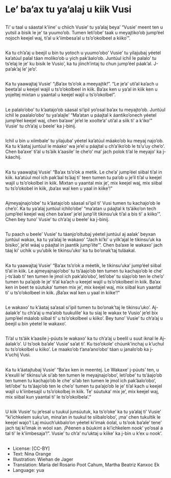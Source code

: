 # Le’ ba’ax tu ya’alaj u kiik Vusi

##
Ti’ u taal u sáastal k’iine’ u chiich Vusie’ tu ya’alaj beya’ “Vusie’ meent ten u yutsil a bisik le je’ ta yuumo’ob. Tumen leti’obe’ taak u meyajtiko’ob jump’éel nojoch keejel waj, ti’al u k’iimbesa’al u ts’o’okolbeel a kiiko’”.

##
Ka tu ch’a’aj u beejil u bin tu yotoch u yuumo’obo’ Vusie’ tu yilajubaj yéetel ka’atúul palal táan moliko’ob u yich pak’áalo’ob. Juntúul ichil le palalo’ tu ts’elaj le je’ ku bisik le Vusio’, ka tu jíinch’intaj tu chun jump’éel páak’al. J-pa’ak’aj le’ je’o’.

##
Ka tu yaawajtaj Vusie’ “¡Ba’ax ts’o’ok a meeyajtik!”. “Le je’a’ uti’al ka’ach u beeta’al u keejel wajil u ts’o’okolbeel in kiik. Ba’ax ken u ya’al in kiik ken u yojeltej mixtan u yaantal u keejel wajil u ts’o’okolbel”.

##
Le palalo’obo’ tu k’aatajo’ob sáasal si’ipil yo’osal ba’ax tu meyajto’ob. Juntúul ichil le paalalo’obo’ tu ya’alajle’ “Ma’atan u páajtal k áantiko’onech yéetel jump’éel keejel waj, chen ba’axe’ je’el le xoolte’a’ uti’al a síik ti’ a k’iko’” Vusie’ tu ch’a’aj u beele’ ka j-binij.

##
Ichil u bin u xíimbale’ tu yilajuba’ yéetel ka’atúul máako’ob ku meyaj najo’ob. Ka tu k’áataj juntúul le máako’ wa je’el u páajtal u ch’a’iko’ob le ts’u’uy che’o’. Chen ba’axe’ ti’al u ts’áik k’aasile’ le che’o’ ma’ jach polok ti’al le meyajo’ ka j-káachij.

##
Ka tu yaawajtaj Vusie’ “Ba’ax ts’o’ok a metik. Le che’a’ jump’éel siibal ti’al in kiik. ka’atúul mol ich pak’áal ts’áaj ti’ teen tumen tu pa’ob u je’il ti’al u keejel wajil u ts’o’okolbel in kiik. Mixtan u yaantal mix je’, mix keejel waj, mix siibal tu ts’o’okobel in kiik, ¡ba’ax wal ken u yaal in kiike’!”

##
Ajmeyajnajo’obe’ tu k’áatajo’ob sáasal si’ipil ti’ Vusi tumen tu kachajo’ob le che’o’. Ka tu ya’alaj juntúul ichilo’obe’ “ma’atan u páajtal k ts’áiko’on tech jump’éel keejel waj chen ba’axe’ je’el junp’íit tikinsu’uk ti’al a bis ti’ a kiiko’”. Chen bey tuno’ Vusie’ tu ch’a’aj u beele’ ka j-binij.

##
Tu paach u beele’ Vusie’ tu táanjo’oltubaj yéetel juntúul aj aalak’ beyxan juntúul wakax, ka tu ya’alaj le wakaxo’ “Jach ki’ki’ u yilk’ajal le tikinsu’uk ka bisiko’, je’el wáaj u páajtal in jaantik jump’íite’”. Chen ba’axe le wakaxo’ jach táaj ki’ uchik u yu’ubik le tikinsu’uko’ ka tu bo’onak’taj tuláakal.

##
Ka tu yaawajtaj Vusie’ “Ba’ax ts’o’ok a méetik, le tikinsu’uka’ jump’éel siibal ti’al in kiik. Le ajmeyajnajo’obo’ tu ts’áajo’ob ten tumen tu kachajo’ob le che’ j-ts’áab ti’ ten tumen le jmol ich pak’alo’obo’, leti’obe’ tu síajo’ob ten le che’o’ tumen tu pa’ajob le je’ ti’al ka’ach u keejel wajil u ts’o’okolbeel in kiik. Ba’ax ken in beet te súutuka’ tumen mix je’, mix keejel waj, mix siibal kun yaantal ti’ u ts’o’okolbeel in kiik. ¡Ba’ax wal ken u yaal in kiike’!”

##
Le wakaxo’ tu k’áataj sa’asal si’ipil tumen tu bo’onak’taj le tikinsu’uko’. Aj-áalak’e’ tu ch’a’aj u ma’alob tuukulile’ ka tu síaj le wakax te Vusio’ je’el bix jump’éel máalob síibal ti’ u ts’o’okolbeel u kiiko’. Bey tuno’ Vusie’ tu ch’a’aj u beejil u bin yéetel le wakaxo’.

##
Ti’al u ts’áik k’aasile j-púuts le wakaxo’ ka tu ch’a’aj u beelil u suut iknal le Aj-áalak’o’. U ts’ook ba’ale’ Vusie’ sa’at ti’. Ku tso’okole’ chúunk’inchaj u k’uchul tu ts’o’okolbel u kiiko’. Le maako’ob t’ana’ano’obo’ táan u janalo’ob ka j-k’uchij Vusi.

##
Ka tu k’áatajtubaj Vusie’ “Ba’ax ken in meentej. Le Wakaxe’ j-púuts’ ten, u k’exulil le’ tikinsu’uk si’ab ten tumen le meyajnajo’obo’, leti’obe’ tu ts’áajo’ob ten tumen tu kachajo’ob le che’ si’ab ten tumen le jmol ich pak’áalo’obo’, leti’obe’ tu ts’áajo’ob ten le che’o’ tumen tu pa’ajo’ob le je’ ti’al kach u keejel wajil u k’iinbesajil u ts’o’okolbej in kiik. Te’ súutuka’ mix je’, mix keejel waj, mix siibal kun yaantal ti’ le ts’o’okolbela’.”

##
U kiik Vusie’ tu je’esal u tuukul junsúutuk, ka ts’o’oke’ ka tu ya’alaj ti’ Vusie’ “ki’ichkelem suku’un, mina’an in tuukul te síibalo’obo’, ¡ma’ chen tukultik le keejel wajo’! Laj múuch’ukbalo’on yéetel ki’imak óolal, u ts’ook ba’ale’ tene’ jach taj ki’imak in wóol xan. ¡Péenen a búukint a ki’ichkelem nook’ yo’osal a tal ti’ le k’iimbesaja’!”. Vusie’ tu ch’a’ nu’uktaj u kiike’ ka j-bin u k’ex u nook’.

##
* License: [CC-BY]
* Text: Nina Orange
* Illustration: Wiehan de Jager
* Translation: María del Rosario Poot Cahum, Martha Beatriz Kanxoc Ek
* Language: yua
